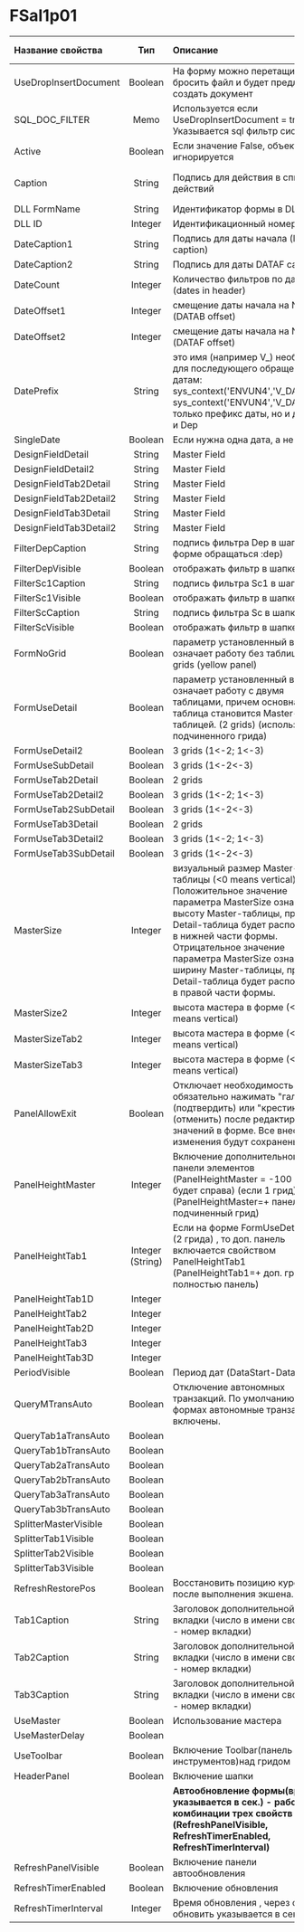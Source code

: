 # FSal1p01

| **Название свойства** | **Тип** | **Описание** | **Значение для примера** |
| :--- | :---: | :--- | :--- |
| UseDropInsertDocument | Boolean | На форму можно перетащить и бросить файл и будет предложено создать документ | `true` |
| SQL\_DOC\_FILTER | Memo | Используется если UseDropInsertDocument = true. Указывается sql фильтр сисфидов | `true` |
| Active | Boolean | Если значение False, объект игнорируется | `true` |
| Caption | String | Подпись для действия в списке действий | UniForm \(универсальная форма\) |
| DLL FormName | String | Идентификатор формы в DLL | FSal1p01 |
| DLL ID | Integer | Идентификационный номер DLL | 8101 |
| DateCaption1 | String | Подпись для даты начала \(DATAB caption\) | Дата начала |
| DateCaption2 | String | Подпись для даты DATAF caption | Дата окончания |
| DateCount | Integer | Количество фильтров по дате\(0..2\) \(dates in header\) | 0 |
| DateOffset1 | Integer | смещение даты начала на N дней \(DATAB offset\) | 0 |
| DateOffset2 | Integer | смещение даты начала на N дней \(DATAF offset\) | 0 |
| DatePrefix | String | это имя \(например V\_\) необходимо для последующего обращения к датам: sys\_context\('ENVUN4','V\_DATAB'\) sys\_context\('ENVUN4','V\_DATAF'\)не только префикс даты, но и для SC и Dep | V\_ |
| SingleDate | Boolean | Если нужна одна дата, а не период | `true` |
| DesignFieldDetail | String | Master Field |  |
| DesignFieldDetail2 | String | Master Field |  |
| DesignFieldTab2Detail | String | Master Field |  |
| DesignFieldTab2Detail2 | String | Master Field |  |
| DesignFieldTab3Detail | String | Master Field |  |
| DesignFieldTab3Detail2 | String | Master Field |  |
| FilterDepCaption | String | подпись фильтра Dep в шапке \(в форме обращаться :dep\) |  |
| FilterDepVisible | Boolean | отображать фильтр в шапке | `false` |
| FilterSc1Caption | String | подпись фильтра Sc1 в шапке |  |
| FilterSc1Visible | Boolean | отображать фильтр в шапке | `false` |
| FilterScCaption | String | подпись фильтра Sc в шапке |  |
| FilterScVisible | Boolean | отображать фильтр в шапке | `false` |
| FormNoGrid | Boolean | параметр установленный в true, означает работу без таблиц.  0 grids \(yellow panel\) | `false` |
| FormUseDetail | Boolean | параметр установленный в true, означает работу с двумя  таблицами, причем основная  таблица становится Master-таблицей. \(2 grids\) \(использование подчиненного грида\) | `false` |
| FormUseDetail2 | Boolean | 3 grids \(1&lt;-2; 1&lt;-3\) | `false` |
| FormUseSubDetail | Boolean | 3 grids \(1&lt;-2&lt;-3\) | `false` |
| FormUseTab2Detail | Boolean | 2 grids | `false` |
| FormUseTab2Detail2 | Boolean | 3 grids \(1&lt;-2; 1&lt;-3\) | `false` |
| FormUseTab2SubDetail | Boolean | 3 grids \(1&lt;-2&lt;-3\) | `false` |
| FormUseTab3Detail | Boolean | 2 grids | `false` |
| FormUseTab3Detail2 | Boolean | 3 grids \(1&lt;-2; 1&lt;-3\) | `false` |
| FormUseTab3SubDetail | Boolean | 3 grids \(1&lt;-2&lt;-3\) | `false` |
| MasterSize | Integer | визуальный размер Master-таблицы \(&lt;0 means vertical\). Положительное значение параметра  MasterSize означает высоту Master-таблицы, при этом Detail-таблица будет расположена в  нижней части формы. Отрицательное значение параметра   MasterSize означает ширину Master-таблицы,  при этом Detail-таблица будет расположена в правой части формы. | 201 |
| MasterSize2 | Integer | высота мастера в форме \(&lt;0 means vertical\) | 161 |
| MasterSizeTab2 | Integer | высота мастера в форме \(&lt;0 means vertical\) | 161 |
| MasterSizeTab3 | Integer | высота мастера в форме \(&lt;0 means vertical\) | 161 |
| PanelAllowExit | Boolean | Отключает необходимость обязательно нажимать "галку"\(подтвердить\) или "крестик"\(отменить\)  после редактирования значений в форме. Все внесённые изменения будут сохранены. | `true` |
| PanelHeightMaster | Integer | Включение дополнительной панели элементов \(PanelHeightMaster = -100 панель будет справа\) \(если 1 грид\) \(PanelHeightMaster=+ панель и подчиненный грид\) | 100 |
| PanelHeightTab1 | Integer \(String\) | Если на форме FormUseDetail=true \(2 грида\) , то доп. панель включается свойством PanelHeightTab1   \(PanelHeightTab1=+   доп. грид полностью панель\) |  |
| PanelHeightTab1D | Integer |  |  |
| PanelHeightTab2 | Integer |  |  |
| PanelHeightTab2D | Integer |  |  |
| PanelHeightTab3 | Integer |  |  |
| PanelHeightTab3D | Integer |  |  |
| PeriodVisible | Boolean | Период дат \(DataStart-DataEnd\) | `false` |
| QueryMTransAuto | Boolean | Отключение автономных транзакций. По умолчанию в формах автономные транзакции включены. | `false` |
| QueryTab1aTransAuto | Boolean |  |  |
| QueryTab1bTransAuto | Boolean |  |  |
| QueryTab2aTransAuto | Boolean |  |  |
| QueryTab2bTransAuto | Boolean |  |  |
| QueryTab3aTransAuto | Boolean |  |  |
| QueryTab3bTransAuto | Boolean |  |  |
| SplitterMasterVisible | Boolean |  |  |
| SplitterTab1Visible | Boolean |  |  |
| SplitterTab2Visible | Boolean |  |  |
| SplitterTab3Visible | Boolean |  |  |
| RefreshRestorePos | Boolean | Восстановить позицию курсора после выполнения экшена. | `true` |
| Tab1Caption | String | Заголовок дополнительной вкладки \(число в имени свойства - номер вкладки\) |  |
| Tab2Caption | String | Заголовок дополнительной вкладки \(число в имени свойства - номер вкладки\) |  |
| Tab3Caption | String | Заголовок дополнительной вкладки \(число в имени свойства - номер вкладки\) |  |
| UseMaster | Boolean | Использование мастера | `true` |
| UseMasterDelay | Boolean |  |  |
| UseToolbar | Boolean | Включение Toolbar\(панель инструментов\)над гридом | `true` |
| HeaderPanel | Boolean | Включение шапки | `true` |
|  |  | **Автообновление формы\(время указывается в сек.\) - работает в комбинации трех свойств  \(RefreshPanelVisible, RefreshTimerEnabled, RefreshTimerInterval\)** |  |
| RefreshPanelVisible | Boolean | Включение  панели автообновления | `true` |
| RefreshTimerEnabled | Boolean | Включение обновления | `true` |
| RefreshTimerInterval | Integer | Время обновления , через сколько обновить указывается в секундах. | 5 |

